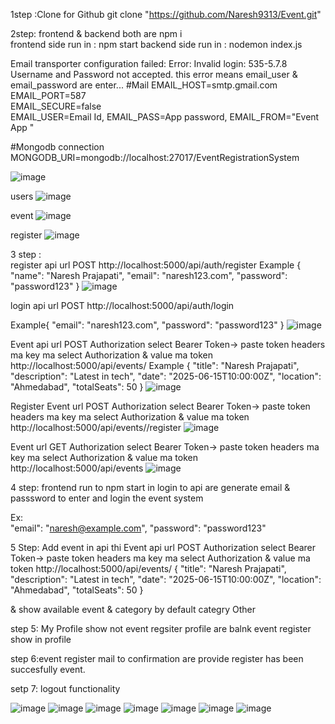 1step :Clone for Github  git clone "https://github.com/Naresh9313/Event.git"



2step: frontend & backend  both are  npm i   
       frontend side run in : npm start 
       backend  side run in : nodemon index.js


Email transporter configuration failed: Error: Invalid login: 535-5.7.8 Username and Password not accepted. this error means email_user & email_password are enter...
#Mail
EMAIL_HOST=smtp.gmail.com      
EMAIL_PORT=587                   
EMAIL_SECURE=false                
EMAIL_USER=Email Id,
EMAIL_PASS=App password,
EMAIL_FROM="Event App "


#Mongodb  connection 
MONGODB_URI=mongodb://localhost:27017/EventRegistrationSystem

![image](https://github.com/user-attachments/assets/28e79482-6aa7-45e7-b36c-e7373ccff7fe)

users
![image](https://github.com/user-attachments/assets/a9602531-9cdf-4eb2-a22d-c0cfe9569abc)

event
![image](https://github.com/user-attachments/assets/e68affed-73ee-48ac-914c-fd448e12a1fa)

register
![image](https://github.com/user-attachments/assets/e8b7fa84-4e25-4e16-b460-9717912e6142)


3 step :  
register api  url POST
http://localhost:5000/api/auth/register 
Example {
  "name": "Naresh Prajapati",
  "email": "naresh123.com",
  "password": "password123"
}
![image](https://github.com/user-attachments/assets/8c4344ed-81cf-4437-b403-b2273f8c1abf)

login api url POST
http://localhost:5000/api/auth/login

Example{
  "email": "naresh123.com",
  "password": "password123"
}
![image](https://github.com/user-attachments/assets/419ba083-76a8-44b8-9d0e-975955665158)






Event api  url POST
Authorization select Bearer Token-> paste token
headers ma key ma  select  Authorization & value ma token 
http://localhost:5000/api/events/
Example {
  "title": "Naresh Prajapati",
  "description": "Latest in tech",
  "date": "2025-06-15T10:00:00Z",
  "location": "Ahmedabad",
  "totalSeats": 50
}
![image](https://github.com/user-attachments/assets/c5d0f9c9-faf1-40bf-b817-f013539d49e5)


Register Event url POST
Authorization select Bearer Token-> paste token
headers ma key ma  select  Authorization & value ma token 
http://localhost:5000/api/events/<eventId>/register
![image](https://github.com/user-attachments/assets/84e9cef8-7d85-47b3-92fc-705dce7f75ab)



Event url GET
Authorization select Bearer Token-> paste token
headers ma key ma  select  Authorization & value ma token 
http://localhost:5000/api/events
![image](https://github.com/user-attachments/assets/7a4fadb7-e977-40e8-9024-4a6c02d5baed)



4 step: frontend run to npm start in login to api are generate email & passsword to enter and login the event system

Ex:  
 "email": "naresh@example.com",
 "password": "password123"


5 Step:  Add event in api thi
Event api  url POST
Authorization select Bearer Token-> paste token
headers ma key ma  select  Authorization & value ma token 
http://localhost:5000/api/events/
{
  "title": "Naresh Prajapati",
  "description": "Latest in tech",
  "date": "2025-06-15T10:00:00Z",
  "location": "Ahmedabad",
  "totalSeats": 50
}


& show available event & category by default categry Other

step 5: My Profile  show not event regsiter profile are balnk event register show in profile


step 6:event register mail to confirmation are provide register has been succesfully event.

setp 7: logout functionality


 
![image](https://github.com/user-attachments/assets/706f9bcc-96b7-4341-8df5-27aa2543fb04)
![image](https://github.com/user-attachments/assets/35065e14-4723-4fe2-b34d-b52eb87a4ee3)
![image](https://github.com/user-attachments/assets/63ac478e-c232-4fff-9a93-1d20bb285d23)
![image](https://github.com/user-attachments/assets/6833a4c5-7b85-49d0-a54a-4b6c90afccc3)
![image](https://github.com/user-attachments/assets/16d5cd79-3c37-472d-bbb7-2aeeeb3bd069)
![image](https://github.com/user-attachments/assets/7ea8e872-16e6-401b-8027-858759fd7c43)
![image](https://github.com/user-attachments/assets/2024e70a-8db1-4c7d-a757-1017cf0dcc2e)














